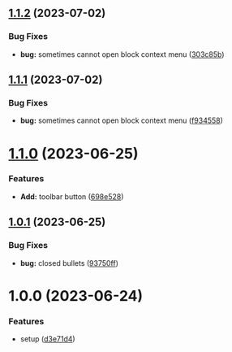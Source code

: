 ## [1.1.2](https://github.com/YU000jp/logseq-plugin-bullet-point-style/compare/v1.1.1...v1.1.2) (2023-07-02)


### Bug Fixes

* **bug:** sometimes cannot open block context menu ([303c85b](https://github.com/YU000jp/logseq-plugin-bullet-point-style/commit/303c85b086af6f88910a33dcec504b2d4f8c67bb))

## [1.1.1](https://github.com/YU000jp/logseq-plugin-bullet-point-style/compare/v1.1.0...v1.1.1) (2023-07-02)


### Bug Fixes

* **bug:** sometimes cannot open block context menu ([f934558](https://github.com/YU000jp/logseq-plugin-bullet-point-style/commit/f9345580e5ae958d4e37aa13ec22f90447dc6fef))

# [1.1.0](https://github.com/YU000jp/logseq-plugin-bullet-point-style/compare/v1.0.1...v1.1.0) (2023-06-25)


### Features

* **Add:** toolbar button ([698e528](https://github.com/YU000jp/logseq-plugin-bullet-point-style/commit/698e5280235fef1b16eb58d4f69e425a5e9eea76))

## [1.0.1](https://github.com/YU000jp/logseq-plugin-bullet-point-style/compare/v1.0.0...v1.0.1) (2023-06-25)


### Bug Fixes

* **bug:** closed bullets ([93750ff](https://github.com/YU000jp/logseq-plugin-bullet-point-style/commit/93750ff43c22eea84dd6a9b592490cde280b3af2))

# 1.0.0 (2023-06-24)


### Features

* setup ([d3e71d4](https://github.com/YU000jp/logseq-plugin-bullet-point-style/commit/d3e71d46a047f8ecc573c3097b2cedb1ae999a35))
